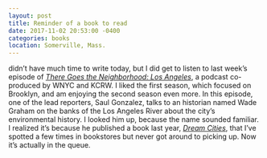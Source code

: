 ```yaml
---
layout: post
title: Reminder of a book to read
date: 2017-11-02 20:53:00 -0400
categories: books
location: Somerville, Mass.
---
```


 didn’t have much time to write today, but I did get to listen to last week’s episode of _[There Goes the Neighborhood: Los Angeles](http://www.wnyc.org/shows/neighborhood/ "There Goes the Neighborhood")_, a podcast co-produced by WNYC and KCRW. I liked the first season, which focused on Brooklyn, and am enjoying the second season even more. In this episode, one of the lead reporters, Saul Gonzalez, talks to an historian named Wade Graham on the banks of the Los Angeles River about the city’s
 environmental history. I looked him up, because the name sounded familiar. I realized it’s because he published a book last year, _[Dream Cities](https://wadegraham.com/dream-cities "Dream Cities")_, that I’ve spotted a few times in bookstores but never got around to picking up. Now it’s actually in the queue.
